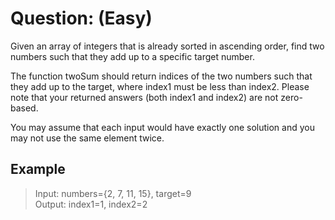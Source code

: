 # Question: (Easy)

Given an array of integers that is already sorted in ascending order, find two numbers such that they add up to a specific target number.

The function twoSum should return indices of the two numbers such that they add up to the target, where index1 must be less than index2. Please note that your returned answers (both index1 and index2) are not zero-based.

You may assume that each input would have exactly one solution and you may not use the same element twice.

## Example
>
>Input: numbers={2, 7, 11, 15}, target=9  <br>
>Output: index1=1, index2=2					<br>

